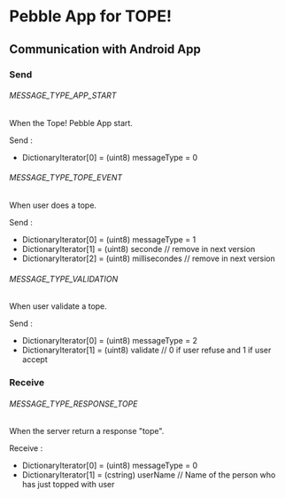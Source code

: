 Pebble App for TOPE!
====================

Communication with Android App
------------------------------

### Send

###### MESSAGE_TYPE_APP_START

When the Tope! Pebble App start.

Send :
* DictionaryIterator[0] = (uint8) messageType = 0

###### MESSAGE_TYPE_TOPE_EVENT

When user does a tope.

Send :
* DictionaryIterator[0] = (uint8) messageType = 1
* DictionaryIterator[1] = (uint8) seconde            // remove in next version
* DictionaryIterator[2] = (uint8) millisecondes      // remove in next version

###### MESSAGE_TYPE_VALIDATION

When user validate a tope.

Send :
* DictionaryIterator[0] = (uint8) messageType = 2
* DictionaryIterator[1] = (uint8) validate          // 0 if user refuse and 1 if user accept

### Receive

###### MESSAGE_TYPE_RESPONSE_TOPE

When the server return a response "tope".

Receive :
* DictionaryIterator[0] = (uint8) messageType = 0
* DictionaryIterator[1] = (cstring) userName        // Name of the person who has just topped with user
